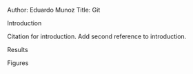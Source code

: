 Author: Eduardo Munoz
Title: Git

Introduction

Citation for introduction.
Add second reference to introduction.

Results

Figures
